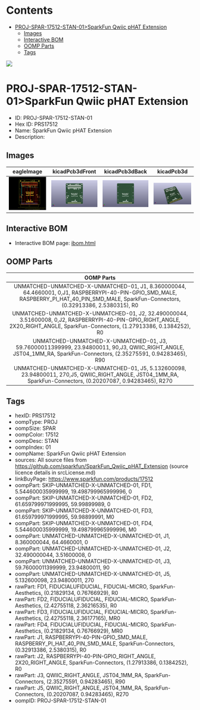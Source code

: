 



Contents
========

* [PROJ-SPAR-17512-STAN-01>SparkFun Qwiic pHAT Extension](#proj-spar-17512-stan-01sparkfun-qwiic-phat-extension)
	* [Images](#images)
	* [Interactive BOM](#interactive-bom)
	* [OOMP Parts](#oomp-parts)
	* [Tags](#tags)
  
![][im]
# PROJ-SPAR-17512-STAN-01>SparkFun Qwiic pHAT Extension

- ID: PROJ-SPAR-17512-STAN-01
- Hex ID: PRS17512
- Name: SparkFun Qwiic pHAT Extension
- Description: 

## Images
  
  

|eagleImage|kicadPcb3dFront|kicadPcb3dBack|kicadPcb3d|
| :---: | :---: | :---: | :---: |
|[![eagleImage](eagleImage_140.png)](eagleImage_600.png)|[![kicadPcb3dFront](kicadPcb3dFront_140.png)](kicadPcb3dFront_600.png)|[![kicadPcb3dBack](kicadPcb3dBack_140.png)](kicadPcb3dBack_600.png)|[![kicadPcb3d](kicadPcb3d_140.png)](kicadPcb3d_600.png)|

## Interactive BOM

- Interactive BOM page: [ibom.html](kicad/bom/ibom.html)

## OOMP Parts
  

|OOMP Parts|
| :---: |
|UNMATCHED-UNMATCHED-X-UNMATCHED-01, J1, 8.360000044, 64.4660001, 0,J1, RASPBERRYPI-40-PIN-GPIO_SMD_MALE, RASPBERRY_PI_HAT_40_PIN_SMD_MALE, SparkFun-Connectors, (0.32913386, 2.5380315), R0|
|UNMATCHED-UNMATCHED-X-UNMATCHED-01, J2, 32.490000044, 3.51600008, 0,J2, RASPBERRYPI-40-PIN-GPIO_RIGHT_ANGLE, 2X20_RIGHT_ANGLE, SparkFun-Connectors, (1.27913386, 0.1384252), R0|
|UNMATCHED-UNMATCHED-X-UNMATCHED-01, J3, 59.76000011399999, 23.94800011, 90,J3, QWIIC_RIGHT_ANGLE, JST04_1MM_RA, SparkFun-Connectors, (2.35275591, 0.94283465), R90|
|UNMATCHED-UNMATCHED-X-UNMATCHED-01, J5, 5.132600098, 23.94800011, 270,J5, QWIIC_RIGHT_ANGLE, JST04_1MM_RA, SparkFun-Connectors, (0.20207087, 0.94283465), R270|

## Tags

- hexID: PRS17512
- oompType: PROJ
- oompSize: SPAR
- oompColor: 17512
- oompDesc: STAN
- oompIndex: 01
- oompName: SparkFun Qwiic pHAT Extension
- sources: All source files from https://github.com/sparkfun/SparkFun_Qwiic_pHAT_Extension (source licence details in srcLicense.md)
- linkBuyPage: https://www.sparkfun.com/products/17512
- oompPart: SKIP-UNMATCHED-X-UNMATCHED-01, FD1, 5.544600035999999, 19.498799965999996, 0
- oompPart: SKIP-UNMATCHED-X-UNMATCHED-01, FD2, 61.659799971999995, 59.99899989, 0
- oompPart: SKIP-UNMATCHED-X-UNMATCHED-01, FD3, 61.659799971999995, 59.98899991, M0
- oompPart: SKIP-UNMATCHED-X-UNMATCHED-01, FD4, 5.544600035999999, 19.498799965999996, M0
- oompPart: UNMATCHED-UNMATCHED-X-UNMATCHED-01, J1, 8.360000044, 64.4660001, 0
- oompPart: UNMATCHED-UNMATCHED-X-UNMATCHED-01, J2, 32.490000044, 3.51600008, 0
- oompPart: UNMATCHED-UNMATCHED-X-UNMATCHED-01, J3, 59.76000011399999, 23.94800011, 90
- oompPart: UNMATCHED-UNMATCHED-X-UNMATCHED-01, J5, 5.132600098, 23.94800011, 270
- rawPart: FD1, FIDUCIALUFIDUCIAL, FIDUCIAL-MICRO, SparkFun-Aesthetics, (0.21829134, 0.76766929), R0
- rawPart: FD2, FIDUCIALUFIDUCIAL, FIDUCIAL-MICRO, SparkFun-Aesthetics, (2.42755118, 2.36216535), R0
- rawPart: FD3, FIDUCIALUFIDUCIAL, FIDUCIAL-MICRO, SparkFun-Aesthetics, (2.42755118, 2.36177165), MR0
- rawPart: FD4, FIDUCIALUFIDUCIAL, FIDUCIAL-MICRO, SparkFun-Aesthetics, (0.21829134, 0.76766929), MR0
- rawPart: J1, RASPBERRYPI-40-PIN-GPIO_SMD_MALE, RASPBERRY_PI_HAT_40_PIN_SMD_MALE, SparkFun-Connectors, (0.32913386, 2.5380315), R0
- rawPart: J2, RASPBERRYPI-40-PIN-GPIO_RIGHT_ANGLE, 2X20_RIGHT_ANGLE, SparkFun-Connectors, (1.27913386, 0.1384252), R0
- rawPart: J3, QWIIC_RIGHT_ANGLE, JST04_1MM_RA, SparkFun-Connectors, (2.35275591, 0.94283465), R90
- rawPart: J5, QWIIC_RIGHT_ANGLE, JST04_1MM_RA, SparkFun-Connectors, (0.20207087, 0.94283465), R270
- oompID: PROJ-SPAR-17512-STAN-01



[im]: kicadPcb3d_450.png
